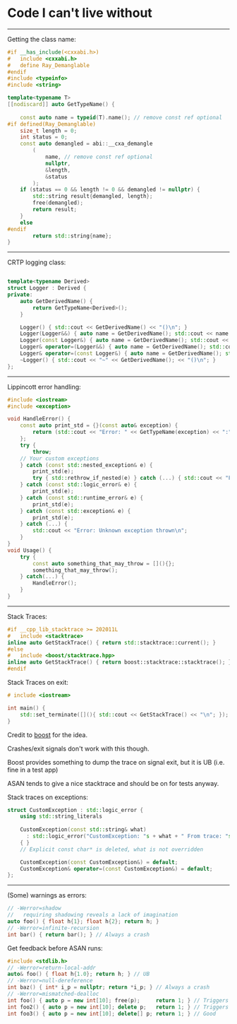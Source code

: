 
# Code I can't live without

---

Getting the class name:
```C++
#if __has_include(<cxxabi.h>)
#   include <cxxabi.h>
#   define Ray_Demanglable
#endif
#include <typeinfo>
#include <string>

template<typename T>
[[nodiscard]] auto GetTypeName() {
    
    const auto name = typeid(T).name(); // remove const ref optional
#if defined(Ray_Demanglable)
    size_t length = 0;
    int status = 0;
    const auto demangled = abi::__cxa_demangle
        (
            name, // remove const ref optional
            nullptr,
            &length,
            &status
        );
    if (status == 0 && length != 0 && demangled != nullptr) {
        std::string result{demangled, length};
        free(demangled);
        return result;
    }
    else
#endif
        return std::string{name};
}
```
<!-- .element: class="r-stretch" wants="compiles no_main" -->

---

CRTP logging class:
```C++

template<typename Derived>
struct Logger : Derived {
private:
    auto GetDerivedName() {
        return GetTypeName<Derived>();
    }

    Logger() { std::cout << GetDerivedName() << "()\n"; }
    Logger(Logger&&) { auto name = GetDerivedName(); std::cout << name << "(name&&)\n"; }
    Logger(const Logger&) { auto name = GetDerivedName(); std::cout << name << "(const " << name << "&)\n"; }
    Logger& operator=(Logger&&) { auto name = GetDerivedName(); std::cout << name << "=" << name "&&\n"; }
    Logger& operator=(const Logger&) { auto name = GetDerivedName(); std::cout << name << "= const" << name "&\n"; }
    ~Logger() { std::cout << "~" << GetDerivedName(); << "()\n"; }
};
```
<!-- .element: class="r-stretch" wants="compiles no-main append" -->

---

Lippincott error handling:
```C++
#include <iostream>
#include <exception>

void HandleError() {
    const auto print_std = {}(const auto& exception) {
        return (std::cout << "Error: " << GetTypeName(exception) << ":" << e.what() << "\n");
    };
    try {
        throw;
    // Your custom exceptions
    } catch (const std::nested_exception& e) {
        print_std(e);
        try { std::rethrow_if_nested(e) } catch (...) { std::cout << "From: "; HandleError(); }
    } catch (const std::logic_error& e) {
        print_std(e);
    } catch (const std::runtime_error& e) {
        print_std(e);
    } catch (const std::exception& e) {
        print_std(e);
    } catch (...) {
        std::cout << "Error: Unknown exception thrown\n";
    }
}
void Usage() {
    try {
        const auto something_that_may_throw = [](){};
        something_that_may_throw();
    } catch(...) {
        HandleError();
    }
}
```
<!-- .element: wants="compiles no-main append" id="lip" -->

---

Stack Traces:
```C++
#if __cpp_lib_stacktrace >= 202011L
#   include <stacktrace>
inline auto GetStackTrace() { return std::stacktrace::current(); }
#else
#   include <boost/stacktrace.hpp>
inline auto GetStackTrace() { return boost::stacktrace::stacktrace(); }
#endif
```

<!-- This and the following need C++23 to compile, TODO: add flags section to wants -->

[//]: # (Vertical slide)

Stack Traces on exit:
```C++
# include <iostream>

int main() { 
    std::set_terminate([](){ std::cout << GetStackTrace() << "\n"; });
}
```

[//]: # (Vertical slide)

Credit to [boost](https://github.com/boostorg/stacktrace/blob/develop/example/terminate_handler.cpp) for the idea.

Crashes/exit signals don't work with this though.

Boost provides something to dump the trace on signal exit, but it is UB (i.e. fine in a test app)

ASAN tends to give a nice stacktrace and should be on for tests anyway.

[//]: # (Vertical slide)

Stack traces on exceptions:
```C++
struct CustomException : std::logic_error {
    using std::string_literals
    
    CustomException(const std::string& what)
      : std::logic_error("CustomException: "s + what + " From trace: "s + GetStackTrace())
    { }
    // Explicit const char* is deleted, what is not overridden

    CustomException(const CustomException&) = default;
    CustomException& operator=(const CustomException&) = default;
};
```

---

(Some) warnings as errors:
```C++
// -Werror=shadow
//   requiring shadowing reveals a lack of imagination
auto foo() { float h{1}; float h{2}; return h; }
// -Werror=infinite-recursion
int bar() { return bar(); } // Always a crash
```
<!-- .element: wants="compiles" -->

[//]: # (Vertical slide)

Get feedback before ASAN runs:
```C++
#include <stdlib.h>
// -Werror=return-local-addr
auto& foo() { float h{1.0}; return h; } // UB
// -Werror=null-dereference
int baz() { int* i_p = nullptr; return *i_p; } // Always a crash
// -Werror=mismatched-dealloc
int foo() { auto p = new int[10]; free(p);     return 1; } // Triggers ASAN
int foo2() { auto p = new int[10]; delete p;   return 1; } // Triggers ASAN
int foo3() { auto p = new int[10]; delete[] p; return 1; } // Good
```
<!-- .element: wants="compiles" -->

